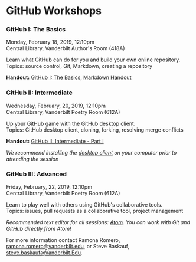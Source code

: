 # GitHub Workshops



### GitHub I: The Basics
Monday, February 18, 2019, 12:10pm   
Central Library, Vanderbilt Author's Room (418A)

Learn what GitHub can do for you and build your own online repository.   
Topics: source control, Git, Markdown, creating a repository   

**Handout:** [GitHub I: The Basics](Handouts/Session1-TheBasics.md), [Markdown Handout](Handouts/markdown.pdf) 


### GitHub II:  Intermediate
Wednesday, February, 20, 2019, 12:10pm   
Central Library, Vanderbilt Poetry Room (612A)

Up your GitHub game with the GitHub desktop client.   
Topics: GitHub desktop client, cloning, forking, resolving merge conflicts   

**Handout:** [GitHub II: Intermediate - Part I](Handouts/Session2-Intermediate-Part1.md)

*We recommend installing the [desktop client](https://desktop.github.com/) on your computer prior to attending the session*


### GitHub III:  Advanced
Friday, February, 22, 2019, 12:10pm   
Central Library, Vanderbilt Poetry Room (612A)

Learn to play well with others using GitHub's collaborative tools.   
Topics: issues, pull requests as a collaborative tool, project management


*Recommended text editor for all sessions: [Atom](https://atom.io/).  You can work with Git and GitHub directly from Atom!*

For more information contact Ramona Romero, <ramona.romero@vanderbilt.edu>, or Steve Baskauf, <steve.baskauf@Vanderbilt.Edu>.
